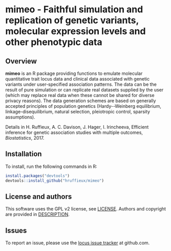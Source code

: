 # mimeo - Faithful simulation and replication of genetic variants, molecular expression levels and other phenotypic data
 
## Overview

**mimeo** is an R package providing functions to emulate molecular quantitative
trait locus data and clinical data associated with genetic variants under
user-specified association patterns. The data can be the result of pure 
simulation or can replicate real datasets supplied by the user (which may
replace real data when these cannot be shared for diverse privacy reasons). The 
data generation schemes are based on generally accepted principles of population 
genetics (Hardy--Weinberg equilibrium, linkage-disequilibrium, natural selection,
pleiotropic control, sparsity assumptions).

Details in H. Ruffieux, A. C. Davison, J. Hager, I. Irincheeva, Efficient 
inference for genetic association studies with multiple outcomes, *Biostatistics*, 
2017. 

## Installation

To install, run the following commands in R:

``` r
install.packages("devtools")
devtools::install_github("hruffieux/mimeo")
```

## License and authors

This software uses the GPL v2 license, see [LICENSE](LICENSE).
Authors and copyright are provided in [DESCRIPTION](DESCRIPTION).

## Issues

To report an issue, please use the [locus issue tracker](https://github.com/hruffieux/mimeo/issues) at github.com.